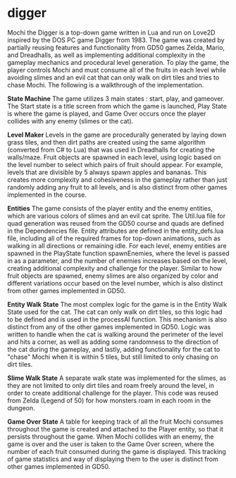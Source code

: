 # digger

Mochi the Digger is a top-down game written in Lua and run on Love2D inspired by the DOS PC game Digger from 1983. The game was created by partially reusing features and functionality from GD50 games Zelda, Mario, and Dreadhalls, as well as implementing additional complexity in the gameplay mechanics and procedural level generation. To play the game, the player controls Mochi and must consume all of the fruits in each level while avoiding slimes and an evil cat that can only walk on dirt tiles and tries to chase Mochi. The following is a walkthrough of the implementation.

**State Machine**
The game utilizes 3 main states : start, play, and gameover. The Start state is a title screen from which the game is launched, Play State is
where the game is played, and Game Over occurs once the player collides with any enemy (slimes or the cat).

**Level Maker**
Levels in the game are procedurally generated by laying down grass tiles, and then dirt paths are created using the same algorithm (converted 
from C# to Lua) that was used in Dreadhalls for creating the walls/maze. Fruit objects are spawned in each level, using logic based on the level number to select which pairs of fruit should appear. For example, levels that are divisible by 5 always spawn apples and bananas. This creates more complexity and cohesiveness in the gameplay rather than just randomly adding any fruit to all levels, and is also distinct from other games
implemented in the course.

**Entities**
The game consists of the player entity and the enemy entities, which are various colors of slimes and an evil cat sprite. The Util.lua file for 
quad generation was reused from the GD50 course and quads are defined in the Dependencies file. Entity attributes are defined in the entity_defs.lua file, including all of the required frames for top-down animations, such as walking in all directions or remaining idle. For
each level, enemy entities are spawned in the PlayState function spawnEnemies, where the level is passed in as a parameter, and the number of enemies increases based on the level, creating additional complexity and challenge for the player. Similar to how fruit objects are spawned, enemy slimes are also organized by color and different variations occur based on the level number, which is also distinct from other games implemented in GD50.

**Entity Walk State**
The most complex logic for the game is in the Entity Walk State used for the cat. The cat can only walk on dirt tiles, so this logic had to be defined and is used in the processAI function. This mechanism is also distinct from any of the other games implemented in GD50. Logic was written to handle when the cat is walking around the perimeter of the level and hits a corner, as well as adding some randomness to the direction of the cat during the gameplay, and lastly, adding functionality for the cat to "chase" Mochi when it is within 5 tiles, but still limited to only chasing on dirt tiles.

**Slime Walk State**
A separate walk state was implemented for the slimes, as they are not limited to only dirt tiles and roam freely around the level, in order to 
create additional challenge for the player. This code was reused from Zelda (Legend of 50) for how monsters roam in each room in the dungeon.

**Game Over State**
A table for keeping track of all the fruit Mochi consumes throughout the game is created and attached to the Player entity, so that it persists
throughout the game. When Mochi collides with an enemy, the game is over and the user is taken to the Game Over screen, where the number of each
fruit consumed during the game is displayed. This tracking of game statistics and way of displaying them to the user is distinct from other games implemented in GD50.


